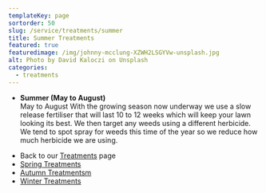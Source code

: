 ```yaml
---
templateKey: page
sortorder: 50
slug: /service/treatments/summer
title: Summer Treatments
featured: true
featuredimage: /img/johnny-mcclung-XZWH2LSGYVw-unsplash.jpg
alt: Photo by David Kaloczi on Unsplash
categories:
  - treatments
---
```


* **Summer (May to August)**\
  May to August  With the growing season now underway we use a slow release fertiliser that will last 10 to 12 weeks which will keep your lawn looking its best.  We then target any weeds using a different herbicide.  We tend to spot spray for weeds this time of the year so we reduce how much herbicide we are using.


- Back to our [Treatments](/service/treatments) page
- [Spring Treatments](/service/treatments/spring)
- [Autumn Treatmentsm](/service/treatments/autumn)
- [Winter Treatments](/service/treatments/winter)